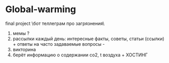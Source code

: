 # Global-warming
final project
\бот теллеграм про загрязнения\
1) мемы ?
2)  рассылки каждый день:
    интересные факты, советы, статьи (ссылки) +
    ответы на часто задаваемые вопросы -
3) викторина
4)  берёт информацию о содержании со2, t воздуха +
ХОСТИНГ
